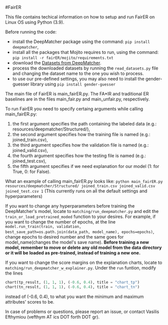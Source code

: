 #FairER

This file contains techical information on how to setup and run FairER on Linux OS using Python (3.9).

Before running the code: 
* install the DeepMatcher package using the command: `pip install deepmatcher`,
* install all the packages that Mojito requires to run, using the command: `pip install -r fairER/mojito/requirements.txt`
* download the [Datasets from DeepMatcher](https://github.com/anhaidgroup/deepmatcher/blob/master/Datasets.md).
* process the downloaded datasets by running the `read_datasets.py` file and changing the dataset name to the one you wish to process.
* to use our pre-defined settings, you may also need to install the gender-guesser library using `pip install gender-guesser`

The main file of FairER is main_fairER.py. The FA*IR and traditional ER baselines are in the files main_fair.py and main_unfair.py, respectively.

To run FairER you need to specify certaing arguments while calling main_fairER.py:
1. the first argument specifies the path containing the labeled data (e.g.: resources/deepmatcher/Structured/),
2. the second argument specifies how the training file is named (e.g.: joined_train.csv),
3. the third argument specifies how the validation file is named (e.g.: joined_valid.csv),
4. the fourth argument specifies how the testing file is named (e.g.: joined_test.csv),
5. the fifth argument specifies if we need explanation for our model (1: for True, 0: for False).

What an example of calling main_fairER.py looks like:
`python main_fairER.py resources/deepmatcher/Structured/ joined_train.csv joined_valid.csv joined_test.csv 1`
(This currently runs on all the default settings and hyperparameters)

If you want to change any hyperparameters before training the DeepMatcher's model, locate to `matching/run_deepmatcher.py` and edit the `train_or_load_pretrained_moded` function to your desires.
For example, if you want to change the number of epochs, at the line `model.run_train(train, validation, best_save_path=os.path.join(data_path, model_name), epochs=epochs)`, change epochs to desired number and the same goes for model_name(changes the model's save name).
**Before training a new model, remember to move or delete any old model from the data directory or it will be loaded as pre-trained, instead of training a new one.**

If you want to change the score margins on the explanation charts, locate to `matching/run_deepmatcher_w_explainer.py`. Under the `run` funtion, modify the lines 
```Python
chart(tp_result, (1, 1, 1), (-0.6, 0.4), title = "chart_tp")
chart(tn_result, (1, 1, 1), (-0.6, 0.4), title = "chart_tn")
```
instead of (-0.6, 0.4), to what you want the minimum and maximum attributes' scores to be.

In case of problems or questions, please report an issue, or contact Vasilis Efthymiou (vefthym AT ics DOT forth DOT gr).